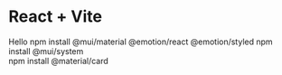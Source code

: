 # React + Vite
Hello
npm install @mui/material @emotion/react @emotion/styled
 npm install @mui/system  
 npm install @material/card      